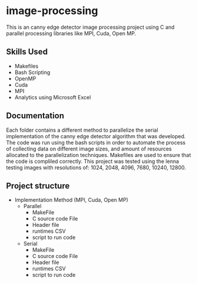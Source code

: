 # image-processing
This is an canny edge detector image processing project using C and parallel processing libraries like MPI, Cuda, Open MP. 

## Skills Used
- Makefiles
- Bash Scripting
- OpenMP
- Cuda
- MPI
- Analytics using Microsoft Excel

## Documentation
Each folder contains a different method to parallelize the serial implementation of the canny edge detector algorithm that was developed. The code was run using the bash scripts in order to automate the process of collecting data on different image sizes, and amount of resources allocated to the parallelization techniques. Makefiles are used to ensure that the code is compliled correctly. This project was tested using the lenna testing images with resolutions of: 1024, 2048, 4096, 7680, 10240, 12800. 

## Project structure
- Implementation Method (MPI, Cuda, Open MP)
  - Parallel
    - MakeFile
    - C source code File
    - Header file
    - runtimes CSV
    - script to run code
  - Serial
    - MakeFile
    - C source code File
    - Header file
    - runtimes CSV
    - script to run code
  
